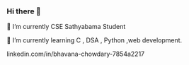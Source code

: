 ### Hi there 👋

 🔭 I’m currently CSE Sathyabama Student  
 
🌱 I’m currently learning C , DSA , Python ,web development.

linkedin.com/in/bhavana-chowdary-7854a2217

